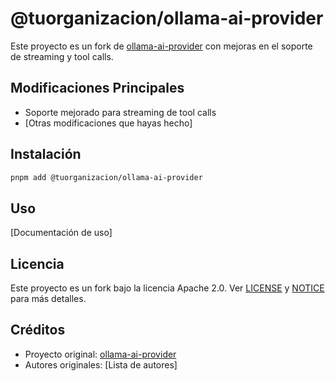 # @tuorganizacion/ollama-ai-provider

Este proyecto es un fork de [ollama-ai-provider](https://github.com/original/repo) con mejoras en el soporte de streaming y tool calls.

## Modificaciones Principales

- Soporte mejorado para streaming de tool calls
- [Otras modificaciones que hayas hecho]

## Instalación

```bash
pnpm add @tuorganizacion/ollama-ai-provider
```

## Uso

[Documentación de uso]

## Licencia

Este proyecto es un fork bajo la licencia Apache 2.0. Ver [LICENSE](./LICENSE) y [NOTICE](./NOTICE.md) para más detalles.

## Créditos

- Proyecto original: [ollama-ai-provider](https://github.com/original/repo)
- Autores originales: [Lista de autores]